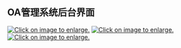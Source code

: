 ## OA管理系统后台界面
<a href="https://www.overpic.net/viewer.php?file=xybszrwdqgiuephrxpt6.jpg" target="_blank"><img src="https://img.overpic.net/thumbs/y/b/s/xybszrwdqgiuephrxpt6_s.jpg" border="0" alt="Click on image to enlarge." /></a>
<a href="https://www.overpic.net/viewer.php?file=x9u7lutwsmjdhjz7x7bs.jpg" target="_blank"><img src="https://img.overpic.net/thumbs/9/u/7/x9u7lutwsmjdhjz7x7bs_s.jpg" border="0" alt="Click on image to enlarge." /></a>
<a href="https://www.overpic.net/viewer.php?file=xmd2v643426e1akxs75ja.jpg" target="_blank"><img src="https://img.overpic.net/thumbs/m/d/2/xmd2v643426e1akxs75ja_s.jpg" border="0" alt="Click on image to enlarge." /></a>
